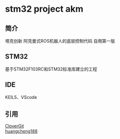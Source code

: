 #  **stm32 project akm** 
## 简介
塔克创新 阿克曼式ROS机器人的底层控制代码 自用第一版

## STM32
基于STM32F103RC和STM32标准库建立的工程

## IDE
KEIL5、VScode

## 引用
[CloverGit](https://github.com/CloverGit/Vofa-Plus-Protocol-Drive)  
[huangcheng188](https://blog.csdn.net/HC_huangcheng/article/details/101762634)
